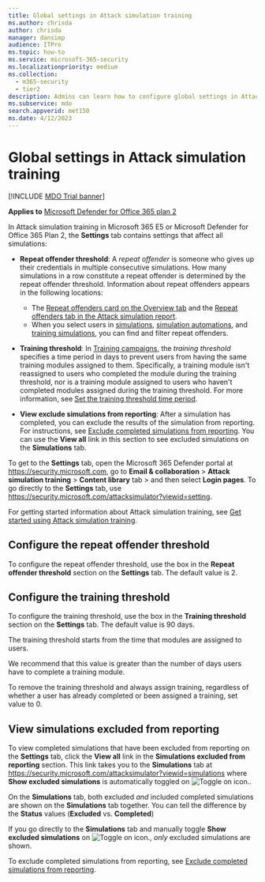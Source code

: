```yaml
---
title: Global settings in Attack simulation training
ms.author: chrisda
author: chrisda
manager: dansimp
audience: ITPro
ms.topic: how-to
ms.service: microsoft-365-security
ms.localizationpriority: medium
ms.collection: 
  - m365-security
  - tier2
description: Admins can learn how to configure global settings in Attack simulation training in Microsoft Defender for Office 365 Plan 2.
ms.subservice: mdo
search.appverid: met150
ms.date: 4/12/2023
---
```


# Global settings in Attack simulation training

[!INCLUDE [MDO Trial banner](../includes/mdo-trial-banner.md)]

**Applies to**
 [Microsoft Defender for Office 365 plan 2](defender-for-office-365.md)

In Attack simulation training in Microsoft 365 E5 or Microsoft Defender for Office 365 Plan 2, the **Settings** tab contains settings that affect all simulations:

- **Repeat offender threshold**: A _repeat offender_ is someone who gives up their credentials in multiple consecutive simulations. How many simulations in a row constitute a repeat offender is determined by the repeat offender threshold. Information about repeat offenders appears in the following locations:
  - The [Repeat offenders card on the Overview tab](attack-simulation-training-insights.md#repeat-offenders-card) and the [Repeat offenders tab in the Attack simulation report](attack-simulation-training-insights.md#repeat-offenders-tab-for-the-attack-simulation-report).
  - When you select users in [simulations](attack-simulation-training-simulation-automations.md#target-users), [simulation automations](attack-simulation-training-simulation-automations.md#target-users), and [training simulations](attack-simulation-training-training-campaigns.md#target-users), you can find and filter repeat offenders.

- **Training threshold**: In [Training campaigns](attack-simulation-training-training-campaigns.md), the _training threshold_ specifies a time period in days to prevent users from having the same training modules assigned to them. Specifically, a training module isn't reassigned to users who completed the module during the training threshold, nor is a training module assigned to users who haven't completed modules assigned during the training threshold. For more information, see [Set the training threshold time period](attack-simulation-training-training-campaigns.md#set-the-training-threshold).

- **View exclude simulations from reporting**: After a simulation has completed, you can exclude the results of the simulation from reporting. For instructions, see [Exclude completed simulations from reporting](attack-simulation-training-simulations.md#exclude-completed-simulations-from-reporting). You can use the **View all** link in this section to see excluded simulations on the **Simulations** tab.

To get to the **Settings** tab, open the Microsoft 365 Defender portal at <https://security.microsoft.com>, go to **Email & collaboration** \> **Attack simulation training** \> **Content library** tab \> and then select **Login pages**. To go directly to the **Settings** tab, use <https://security.microsoft.com/attacksimulator?viewid=setting>.

For getting started information about Attack simulation training, see [Get started using Attack simulation training](attack-simulation-training-get-started.md).

## Configure the repeat offender threshold

To configure the repeat offender threshold, use the box in the **Repeat offender threshold** section on the **Settings** tab. The default value is 2.

## Configure the training threshold

To configure the training threshold, use the box in the **Training threshold** section on the **Settings** tab. The default value is 90 days.

The training threshold starts from the time that modules are assigned to users.

We recommend that this value is greater than the number of days users have to complete a training module.

To remove the training threshold and always assign training, regardless of whether a user has already completed or been assigned a training, set value to 0.

## View simulations excluded from reporting

To view completed simulations that have been excluded from reporting on the **Settings** tab, click the **View all** link in the **Simulations excluded from reporting** section. This link takes you to the **Simulations** tab at <https://security.microsoft.com/attacksimulator?viewid=simulations> where **Show excluded simulations** is automatically toggled on ![Toggle on icon.](../../media/scc-toggle-on.png).

On the **Simulations** tab, both excluded _and_ included completed simulations are shown on the **Simulations** tab together. You can tell the difference by the **Status** values (**Excluded** vs. **Completed**)

If you go directly to the **Simulations** tab and manually toggle **Show excluded simulations** on ![Toggle on icon.](../../media/scc-toggle-on.png), _only_ excluded simulations are shown.

To exclude completed simulations from reporting, see [Exclude completed simulations from reporting](attack-simulation-training-simulations.md#exclude-completed-simulations-from-reporting).
